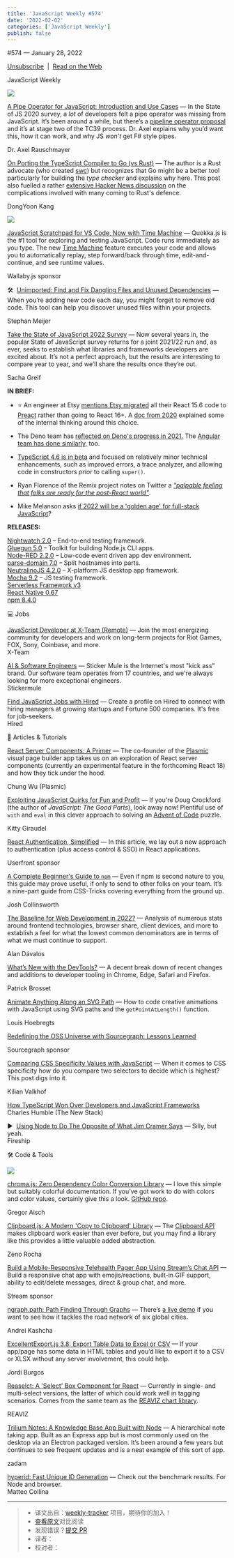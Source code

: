 ```yaml
---
title: 'JavaScript Weekly #574'
date: '2022-02-02'
categories: ['JavaScript Weekly']
publish: false
---
```

#​574 — January 28, 2022

[Unsubscribe](https://javascriptweekly.com/link/119099/web)  |  [Read on the Web](https://javascriptweekly.com/link/119100/web)

JavaScript Weekly

[![](https://res.cloudinary.com/cpress/image/upload/w_1280,e_sharpen:60/xbrtnhjvalt0al01p0nm.jpg)](https://javascriptweekly.com/link/119185/web)

[A Pipe Operator for JavaScript: Introduction and Use Cases](https://javascriptweekly.com/link/119185/web "2ality.com") — In the State of JS 2020 survey, a _lot_ of developers felt a pipe operator was missing from JavaScript. It’s been around a while, but there’s a [pipeline operator proposal](https://javascriptweekly.com/link/119186/web) and it’s at stage two of the TC39 process. Dr. Axel explains why you’d want this, how it can work, and why JS _won’t_ get F# style pipes.

Dr. Axel Rauschmayer

[On Porting the TypeScript Compiler to Go (vs Rust)](https://javascriptweekly.com/link/119145/web "kdy1.dev") — The author is a Rust advocate (who created [swc](https://javascriptweekly.com/link/119146/web)) but recognizes that Go might be a better tool particularly for building the _type checker_ and explains why here. This post also fuelled a rather [extensive Hacker News discussion](https://javascriptweekly.com/link/119147/web) on the complications involved with many coming to Rust's defence.

DongYoon Kang

[![](https://copm.s3.amazonaws.com/582b4c11.png)](https://javascriptweekly.com/link/119101/web)

[JavaScript Scratchpad for VS Code, Now with Time Machine](https://javascriptweekly.com/link/119101/web "quokkajs.com") — Quokka.js is the #1 tool for exploring and testing JavaScript. Code runs immediately as you type. The new [Time Machine](https://javascriptweekly.com/link/119102/web) feature executes your code and allows you to automatically replay, step forward/back through time, edit-and-continue, and see runtime values.

Wallaby.js sponsor

🛠  [Unimported: Find and Fix Dangling Files and Unused Dependencies](https://javascriptweekly.com/link/119148/web "github.com") — When you’re adding new code each day, you might forget to remove old code. This tool can help you discover unused files within your projects.

Stephan Meijer

[Take the State of JavaScript 2022 Survey](https://javascriptweekly.com/link/119149/web "stateofjs.com") — Now several years in, the popular State of JavaScript survey returns for a joint 2021/22 run and, as ever, seeks to establish what libraries and frameworks developers are excited about. It’s not a perfect approach, but the results are interesting to compare year to year, and we’ll share the results once they’re out.

Sacha Greif

**IN BRIEF:**

*   ⭐️ An engineer at Etsy [mentions Etsy migrated](https://javascriptweekly.com/link/119150/web) all their React 15.6 code to [Preact](https://javascriptweekly.com/link/119151/web) rather than going to React 16+. A [doc from 2020](https://javascriptweekly.com/link/119194/web) explained some of the internal thinking around this choice.
    
*   The Deno team has [reflected on Deno's progress in 2021.](https://javascriptweekly.com/link/119187/web) The [Angular team has done similarly,](https://javascriptweekly.com/link/119188/web) too.
    
*   [TypeScript 4.6 is in beta](https://javascriptweekly.com/link/119152/web) and focused on relatively minor technical enhancements, such as improved errors, a trace analyzer, and allowing code in constructors _prior_ to calling `super()`.
    
*   Ryan Florence of the Remix project notes on Twitter a _["palpable feeling that folks are ready for the post-React world"](https://javascriptweekly.com/link/119153/web)_.
    
*   Mike Melanson asks [if 2022 will be a 'golden age' for full-stack JavaScript](https://javascriptweekly.com/link/119154/web)?
    

**RELEASES:**

[Nightwatch 2.0](https://javascriptweekly.com/link/119189/web) – End-to-end testing framework.  
[Gluegun 5.0](https://javascriptweekly.com/link/119155/web) – Toolkit for building Node.js CLI apps.  
[Node-RED 2.2.0](https://javascriptweekly.com/link/119156/web) – Low-code event driven app dev environment.  
[parse-domain 7.0](https://javascriptweekly.com/link/119157/web) – Split hostnames into parts.  
[NeutralinoJS 4.2.0](https://javascriptweekly.com/link/119158/web) – X-platform JS desktop app framework.  
[Mocha 9.2](https://javascriptweekly.com/link/119159/web) – JS testing framework.  
[Serverless Framework v3](https://javascriptweekly.com/link/119190/web)  
[React Native 0.67](https://javascriptweekly.com/link/119160/web)  
[npm 8.4.0](https://javascriptweekly.com/link/119161/web)

💻 Jobs

[JavaScript Developer at X-Team (Remote)](https://javascriptweekly.com/link/119103/web) — Join the most energizing community for developers and work on long-term projects for Riot Games, FOX, Sony, Coinbase, and more.  
X-Team

[AI & Software Engineers](https://javascriptweekly.com/link/119104/web) — Sticker Mule is the Internet's most "kick ass" brand. Our software team operates from 17 countries, and we're always looking for more exceptional engineers.  
Stickermule

[Find JavaScript Jobs with Hired](https://javascriptweekly.com/link/119105/web) — Create a profile on Hired to connect with hiring managers at growing startups and Fortune 500 companies. It's free for job-seekers.  
Hired

📒 Articles & Tutorials

[React Server Components: A Primer](https://javascriptweekly.com/link/119162/web "blog.plasmic.app") — The co-founder of the [Plasmic](https://javascriptweekly.com/link/119163/web) visual page builder app takes us on an exploration of React server components (currently an experimental feature in the forthcoming React 18) and how they tick under the hood.

Chung Wu (Plasmic)

[Exploiting JavaScript Quirks for Fun and Profit](https://javascriptweekly.com/link/119164/web "kittygiraudel.com") — If you're Doug Crockford (the author of _JavaScript: The Good Parts_), look away now! Plentiful use of `with` and `eval` in this clever approach to solving an [Advent of Code](https://javascriptweekly.com/link/119165/web) puzzle.

Kitty Giraudel

[React Authentication, Simplified](https://javascriptweekly.com/link/119106/web "userfront.com") — In this article, we lay out a new approach to authentication (plus access control & SSO) in React applications.

Userfront sponsor

[A Complete Beginner's Guide to `npm`](https://javascriptweekly.com/link/119167/web "css-tricks.com") — Even if npm is second nature to you, this guide may prove useful, if only to send to other folks on your team. It’s a nine-part guide from CSS-Tricks covering everything from the ground up.

Josh Collinsworth

[The Baseline for Web Development in 2022?](https://javascriptweekly.com/link/119168/web "engineering.linecorp.com") — Analysis of numerous stats around frontend technologies, browser share, client devices, and more to establish a feel for what the lowest common denominators are in terms of what we must continue to support.

Alan Dávalos

[What’s New with the DevTools?](https://javascriptweekly.com/link/119169/web "www.smashingmagazine.com") — A decent break down of recent changes and additions to developer tooling in Chrome, Edge, Safari and Firefox.

Patrick Brosset

[Animate Anything Along an SVG Path](https://javascriptweekly.com/link/119170/web "tympanus.net") — How to code creative animations with JavaScript using SVG paths and the `getPointAtLength()` function.

Louis Hoebregts

[Redefining the OSS Universe with Sourcegraph: Lessons Learned](https://javascriptweekly.com/link/119108/web "about.sourcegraph.com")

Sourcegraph sponsor

[Comparing CSS Specificity Values with JavaScript](https://javascriptweekly.com/link/119171/web "kilianvalkhof.com") — When it comes to CSS specificity how do you compare two selectors to decide which is highest? This post digs into it.

Kilian Valkhof

[How TypeScript Won Over Developers and JavaScript Frameworks](https://javascriptweekly.com/link/119172/web)  
Charles Humble (The New Stack)

▶  [Using Node to Do The Opposite of What Jim Cramer Says](https://javascriptweekly.com/link/119191/web) — Silly, but yeah.  
Fireship

🛠 Code & Tools

[![](https://res.cloudinary.com/cpress/image/upload/w_1280,e_sharpen:60/chcwkbfwx58zwvecqzvc.jpg)](https://javascriptweekly.com/link/119173/web)

[chroma.js: Zero Dependency Color Conversion Library](https://javascriptweekly.com/link/119173/web "vis4.net") — I love this simple but suitably colorful documentation. If you’ve got work to do with colors and color values, certainly give this a look. [GitHub repo](https://javascriptweekly.com/link/119174/web).

Gregor Aisch

[Clipboard.js: A Modern 'Copy to Clipboard' Library](https://javascriptweekly.com/link/119175/web "github.com") — The [Clipboard API](https://javascriptweekly.com/link/119176/web) makes clipboard work easier than ever before, but you may find a library like this provides a little valuable added abstraction.

Zeno Rocha

[Build a Mobile-Responsive Telehealth Pager App Using Stream’s Chat API](https://javascriptweekly.com/link/119107/web "getstream.io") — Build a responsive chat app with emojis/reactions, built-in GIF support, ability to edit/delete messages, direct & group chat, and more.

Stream sponsor

[ngraph.path: Path Finding Through Graphs](https://javascriptweekly.com/link/119177/web "github.com") — There’s [a live demo](https://javascriptweekly.com/link/119178/web) if you want to see how it tackles the road network of six global cities.

Andrei Kashcha

[ExcellentExport.js 3.8: Export Table Data to Excel or CSV](https://javascriptweekly.com/link/119179/web "github.com") — If your app/page has some data in HTML tables and you’d like to export it to a CSV or XLSX without any server involvement, this could help.

Jordi Burgos

[Reaselct: A 'Select' Box Component for React](https://javascriptweekly.com/link/119180/web "github.com") — Currently in single- and multi-select versions, the latter of which could work well in tagging scenarios. Comes from the same team as the [REAVIZ chart library](https://javascriptweekly.com/link/119182/web).

REAVIZ

[Trilium Notes: A Knowledge Base App Built with Node](https://javascriptweekly.com/link/119183/web "github.com") — A hierarchical note taking app. Built as an Express app but is most commonly used on the desktop via an Electron packaged version. It’s been around a few years but continues to see frequent updates and is a neat example of this sort of app.

zadam

[hyperid: Fast Unique ID Generation](https://javascriptweekly.com/link/119184/web) — Check out the benchmark results. For Node and browser.  
Matteo Collina

---
> * 译文出自：[weekly-tracker](https://github.com/FEDarling/weekly-tracker) 项目，期待你的加入！
> * [查看原文]()对比阅读
> * 发现错误？[提交 PR](https://github.com/FEDarling/weekly-tracker/blob/main/javascript_weekly/574/README.md)
> * 译者：
> * 校对者：
